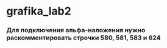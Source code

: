 # grafika_lab2
### Для подключения альфа-наложения нужно раскомментировать строчки 580, 581, 583 и 624
